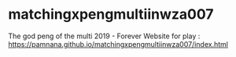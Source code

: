 # matchingxpengmultiinwza007
The god peng of the multi 2019 - Forever
Website for play : https://pamnana.github.io/matchingxpengmultiinwza007/index.html
